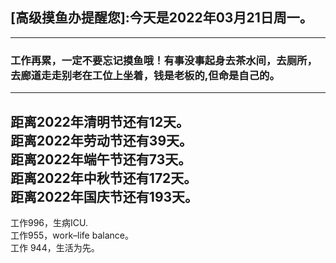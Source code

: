 ## [高级摸鱼办提醒您]:今天是2022年03月21日周一。
---
### 工作再累，一定不要忘记摸鱼哦！有事没事起身去茶水间，去厕所，去廊道走走别老在工位上坐着，钱是老板的,但命是自己的。
---
距离2022年清明节还有12天。  
距离2022年劳动节还有39天。  
距离2022年端午节还有73天。  
距离2022年中秋节还有172天。  
距离2022年国庆节还有193天。  
---
工作996，生病ICU.  
工作955，work–life balance。  
工作 944，生活为先。
